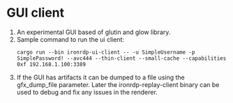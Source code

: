 # GUI client
1. An experimental GUI based of glutin and glow library.
2. Sample command to run the ui client:
    ```
    cargo run --bin ironrdp-ui-client -- -u SimpleUsername -p SimplePassword! --avc444 --thin-client --small-cache --capabilities 0xf 192.168.1.100:3389
    ```
3. If the GUI has artifacts it can be dumped to a file using the gfx_dump_file parameter. Later the ironrdp-replay-client binary can be used to debug and fix any issues 
 in the renderer.